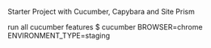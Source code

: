 Starter Project with Cucumber, Capybara and Site Prism

run all cucumber features
$ cucumber BROWSER=chrome ENVIRONMENT_TYPE=staging

